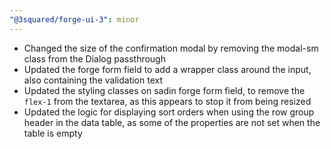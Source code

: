 ```yaml
---
"@3squared/forge-ui-3": minor
---
```


* Changed the size of the confirmation modal by removing the modal-sm class from the Dialog passthrough
* Updated the forge form field to add a wrapper class around the input, also containing the validation text
* Updated the styling classes on sadin forge form field, to remove the `flex-1` from the textarea, as this appears to stop it from being resized
* Updated the logic for displaying sort orders when using the row group header in the data table, as some of the properties are not set when the table is empty 
